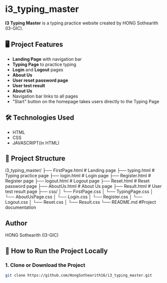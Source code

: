 # i3_typing_master
**I3 Typing Master** is a typing practice website created by HONG Sothearith (I3-GIC).
## 🖥️ Project Features

- **Landing Page** with navigation bar
- **Typing Page** to practice typing
- **Login** and **Logout** pages
- **About Us**
- **User reset password page**
- **User test result**
- **About Us**
- Navigation bar links to all pages
- "Start" button on the homepage takes users directly to the Typing Page
  
## 🛠️ Technologies Used
- HTML
- CSS
- JAVASCRIPT(in HTML)
  
## 📁 Project Structure
i3_typing_master/
├── FirstPage.html # Landing page
├── typing.html # Typing practice page
├── login.html # Login page
├── Register.html # Register page
├── logout.html # Logout page
├── Reset.html # Reset password page
├── AboutUs.html # About Us page
├── Result.html # User test result page
├── css/
│ └── FirstPage.css
│ └── TypingPage.css
│ └── AboutUsPage.css
│ └── Login.css
│ └── Register.css
│ └── Logout.css
│ └── Reset.css
│ └── Result.css
└── README.md #Project documentation
## Author
HONG Sothearith (I3-GIC)
## 🚀 How to Run the Project Locally
### 1. Clone or Download the Project

```bash
git clone https://github.com/HongSothearith16/i3_typing_master.git



